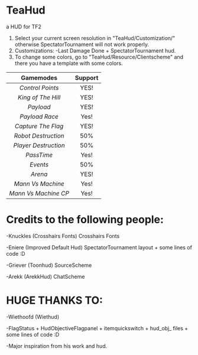 # TeaHud
a HUD for TF2

1. Select your current screen resolution in "TeaHud/Customization/" otherwise SpectatorTournament will not work properly.
2. Customizations:
-Last Damage Done + SpectatorTournament hud.
3. To change some colors, go to "TeaHud/Resource/Clientscheme" and there you have a template with some colors.

|**Gamemodes**|**Support**|
|:-:|:-:|
| *Control Points*  | YES!  |
| *King of The Hill*  | YES!  |
| *Payload*  | YES!  |
| *Payload Race*  | Yes!  |
| *Capture The Flag*  | YES!  |
| *Robot Destruction*  | 50%  |
| *Player Destruction*  | 50%  |
| *PassTime*  | Yes!  |
| *Events*  | 50%  |
| *Arena*  | YES!  |
| *Mann Vs Machine*  | Yes!  |
| *Mann Vs Machine CP*  | Yes!  |

# Credits to the following people:
-Knuckles (Crosshairs Fonts) Crosshairs Fonts

-Eniere (Improved Default Hud) SpectatorTournament layout + some lines of code :D

-Griever (Toonhud) SourceScheme

-Arekk (ArekkHud) ChatScheme

# HUGE THANKS TO:

-Wiethoofd (Wiethud)	

-FlagStatus + HudObjectiveFlagpanel + itemquickswitch + hud_obj_ files + some lines of code :D

-Major inspiration from his work and hud.
